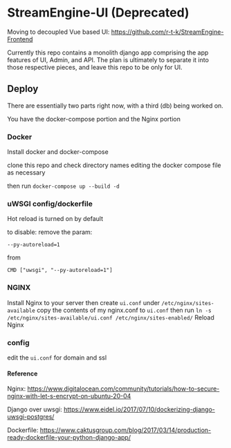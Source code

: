 # StreamEngine-UI (Deprecated)

Moving to decoupled Vue based UI: https://github.com/r-t-k/StreamEngine-Frontend

Currently this repo contains a monolith django app comprising the app features of UI, Admin, and API. 
The plan is ultimately to separate it into those respective pieces, and leave this repo to be only for UI. 



## Deploy

There are essentially two parts right now, with a third (db) being worked on.

You have the docker-compose portion and the Nginx portion

### Docker

Install docker and docker-compose

clone this repo and check directory names editing the docker compose file as necessary

then run ```docker-compose up --build -d```

### uWSGI config/dockerfile

Hot reload is turned on by default

to disable:
remove the param:

```--py-autoreload=1```

from

```CMD ["uwsgi", "--py-autoreload=1"]```


### NGINX

Install Nginx to your server
then create ```ui.conf``` under ```/etc/nginx/sites-available```
copy the contents of my nginx.conf to ```ui.conf```
then run ```ln -s /etc/nginx/sites-available/ui.conf /etc/nginx/sites-enabled/```
Reload Nginx

### config
edit the ```ui.conf``` for domain and ssl


#### Reference
Nginx: https://www.digitalocean.com/community/tutorials/how-to-secure-nginx-with-let-s-encrypt-on-ubuntu-20-04

Django over uwsgi: https://www.eidel.io/2017/07/10/dockerizing-django-uwsgi-postgres/

Dockerfile: https://www.caktusgroup.com/blog/2017/03/14/production-ready-dockerfile-your-python-django-app/
